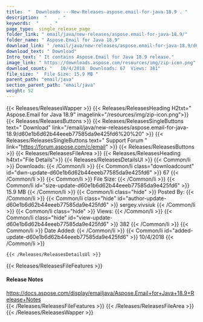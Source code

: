 ```yaml
---
title:  "  Downloads ---New-Releases-aspose.email-for-java-18.9 . " 
description:  "    . " 
keywords:  "    . " 
page_type:  single_release_page
folder_link: " email/java/new-releases/aspose.email-for-java-18.9/"
folder_name: " Aspose.Email for Java 18.9"
download_link: " /email/java/new-releases/aspose.email-for-java-18.9/d60e1b6d62b44eeeb77585da9e425fd6"
download_text: " Download"
Intro_text: " It contains Aspose.Email for Java 18.9 release."
image_link: " https://downloads.aspose.com/resources/img/zip-icon.png"
download_count: "   10/4/2018  Downloads: 67  Views: 381"
file_size: "  File Size: 15.9 MB "
parent_path: "email/java"
section_parent_path: "email/java"
weight: 52 
---
```


{{< Releases/ReleasesWapper >}}
  {{< Releases/ReleasesHeading H2txt=" Aspose.Email for Java 18.9" imagelink="/resources/img/zip-icon.png">}}
  {{< Releases/ReleasesButtons >}}
    {{< Releases/ReleasesSingleButtons text=" Download" link="/email/java/new-releases/aspose.email-for-java-18.9/d60e1b6d62b44eeeb77585da9e425fd6%20%20" >}}
    {{< Releases/ReleasesSingleButtons text=" Support Forum " link="https://forum.aspose.com/c/email" >}}
  {{< Releases/ReleasesButtons >}}
  {{< Releases/ReleasesFileArea >}}
    {{< Releases/ReleasesHeading h4txt="File Details">}}
    {{< Releases/ReleasesDetailsUl >}}
            {{< Common/li  >}} Downloads: {{< /Common/li >}} 
      {{< Common/li class="downloadcount" id="dwn-update-d60e1b6d62b44eeeb77585da9e425fd6" >}} 67 {{< /Common/li >}} 
      {{< Common/li  >}} File Size: {{< /Common/li >}} 
      {{< Common/li id="size-update-d60e1b6d62b44eeeb77585da9e425fd6" >}} 15.9 MB {{< /Common/li >}} 
      {{< Common/li  class="hide" >}} Posted By: {{< /Common/li >}} 
      {{< Common/li class="hide" id="author-update-d60e1b6d62b44eeeb77585da9e425fd6" >}} sergey.vivsiuk {{< /Common/li >}} 
      {{< Common/li class="hide"  >}} Views: {{< /Common/li >}} 
      {{< Common/li class="hide" id="view-update-d60e1b6d62b44eeeb77585da9e425fd6" >}} 382 {{< /Common/li >}} 
      {{< Common/li  >}} Date Added: {{< /Common/li >}} 
      {{< Common/li id="added-update-d60e1b6d62b44eeeb77585da9e425fd6" >}} 10/4/2018 {{< /Common/li >}} 

    {{< /Releases/ReleasesDetailsUl >}}

  {{< Releases/ReleasesFileFeatures >}}
      <h4>Release Notes</h4><div><a href="https://docs.aspose.com/display/emailjava/Aspose.Email+for+Java+18.9+Release+Notes">https://docs.aspose.com/display/emailjava/Aspose.Email+for+Java+18.9+Release+Notes</a></div>
  {{< /Releases/ReleasesFileFeatures >}}
 {{< /Releases/ReleasesFileArea >}}
{{< /Releases/ReleasesWapper >}}


